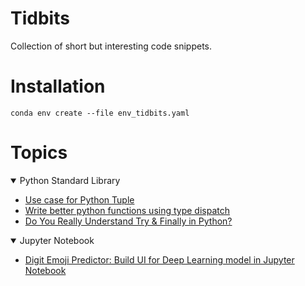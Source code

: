 # Tidbits

Collection of short but interesting code snippets.

# Installation

`conda env create --file env_tidbits.yaml`


# Topics

<details open> 
  <summary> 
    Python Standard Library
  </summary>
  <ul>
     <li><a href="base/Use%20case%20for%20Python%20Tuple.ipynb" target="_blank">Use case for Python Tuple </a></li> 
     <li><a href="base/Write%20better%20python%20functions%20using%20type%20dispatch.ipynb" target="_blank">Write better python functions using type dispatch</a></li>
     <li><a href="base/Do%20You%20Really%20Understand%20Try%20%26%20Finally%20in%20Python%3F.ipynb" target="_blank">Do You Really Understand Try & Finally in Python?</a></li>
  </ul>
</details>


<details open> 
  <summary> 
    Jupyter Notebook
  </summary>
  <ul>
     <li><a href="notebook/Digit%20Emoji%20Predictor_Build%20UI%20for%20Deep%20Learning%20model%20in%20Jupyter%20Notebook.ipynb" target="_blank">Digit Emoji Predictor: Build UI for Deep Learning model in Jupyter Notebook</a></li> 
  </ul>
</details>

